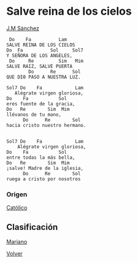
# Salve reina de los cielos
[J.M Sánchez](#)

```
 Do    Fa          Lam
SALVE REINA DE LOS CIELOS
Do  Fa          Sol     Sol7
Y SEÑORA DE LOS ANGELES,
 Do     Re         Sim   Mim
SALVE RAIZ, SALVE PUERTA
        Do      Re      Sol 
QUE DI0 PASO A NUESTRA LUZ.

Sol7 Do    Fa            Lam
   Alégrate virgen gloriosa,
Do    Fa           Sol
eres fuente de la gracia,
Do   Re        Sim  Mim
llévanos de tu mano,
      Do      Re        Sol
hacia cristo nuestro hermano.


Sol7 Do    Fa            Lam
    Alégrate virgen gloriosa,
Do    Fa           Sol
entre todas la más bella,
Do   Re        Sim  Mim
¡salve! Madre de la iglesia,
      Do      Re        Sol
ruega a cristo por nosotros
```

### Origen
[Católico](https://github.com/renovacion-sjb/musica/search?q=catolico&unscoped_q=catolico)

## Clasificación
[Mariano](https://github.com/renovacion-sjb/musica/search?q=mariano&unscoped_q=mariano)


[Volver](index.md)
